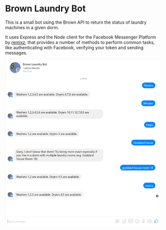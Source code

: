 # Brown Laundry Bot

This is a small bot using the Brown API to return the status of laundry machines in a given dorm.

It uses Express and the Node client for the Facebook Messenger Platform by [remixz](https://github.com/remixz/messenger-bot), that provides a number of methods to perform common tasks, like authenticating with Facebook, verifying your token and sending messages.


![exampleConvo](Assets/exampleConvo.png "Example Conversation")
